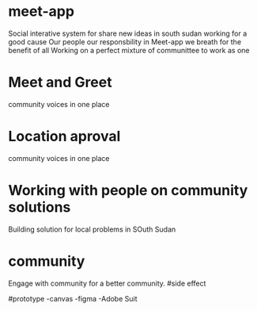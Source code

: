 # meet-app
Social interative system for share new ideas in south sudan 
working for a good cause
Our people our responsbility in Meet-app we breath for the benefit of all 
Working on a perfect mixture of communittee to work as one
# Meet and Greet 
community voices in one place
# Location aproval 
community voices in one place

# Working with people on community solutions
Building solution for local problems in SOuth Sudan
# community 
Engage with community for a better community.
#side effect
 
 

 


#prototype 
-canvas
-figma
-Adobe Suit 
